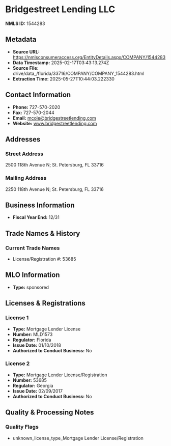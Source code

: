 # Bridgestreet Lending LLC

**NMLS ID:** 1544283

## Metadata
- **Source URL:** https://nmlsconsumeraccess.org/EntityDetails.aspx/COMPANY/1544283
- **Data Timestamp:** 2025-02-17T03:43:13.274Z
- **Source File:** drive/data_/florida/33716/COMPANY/COMPANY_1544283.html
- **Extraction Time:** 2025-05-27T10:44:03.222330

## Contact Information
- **Phone:** 727-570-2020
- **Fax:** 727-570-2044
- **Email:** mcole@bridgestreetlending.com
- **Website:** www.bridgestreetlending.com

## Addresses
### Street Address
2500 118th Avenue N; St. Petersburg, FL 33716

### Mailing Address
2250 118th Avenue N; St. Petersburg, FL 33716

## Business Information
- **Fiscal Year End:** 12/31

## Trade Names & History
### Current Trade Names
- License/Registration #: 53685

## MLO Information
- **Type:** sponsored

## Licenses & Registrations

### License 1
- **Type:** Mortgage Lender License
- **Number:** MLD1573
- **Regulator:** Florida
- **Issue Date:** 01/10/2018
- **Authorized to Conduct Business:** No

### License 2
- **Type:** Mortgage Lender License/Registration
- **Number:** 53685
- **Regulator:** Georgia
- **Issue Date:** 02/09/2017
- **Authorized to Conduct Business:** No

## Quality & Processing Notes
### Quality Flags
- unknown_license_type_Mortgage Lender License/Registration
